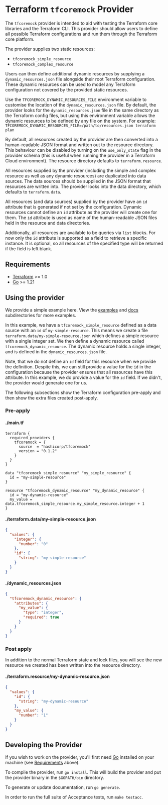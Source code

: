 # Terraform `tfcoremock` Provider

The `tfcoremock` provider is intended to aid with testing the Terraform core libraries
and the Terraform CLI. This provider should allow users to define all possible 
Terraform configurations and run them through the Terraform core platform.

The provider supplies two static resources:

- `tfcoremock_simple_resource`
- `tfcoremock_complex_resource`
 
Users can then define additional dynamic resources by supplying a 
`dynamic_resources.json` file alongside their root Terraform configuration. 
These dynamic resources can be used to model any Terraform configuration not
covered by the provided static resources.

Use the `TFCOREMOCK_DYNAMIC_RESOURCES_FILE` environment variable to customise 
the location of the `dynamic_resources.json` file. By default, the provider 
looks for the `dynamic_resources.json` file in the same directory as the 
Terraform config files, but using this environment variable allows the dynamic
resources to be defined by any file on the system. For example: 
`TFCOREMOCK_DYNAMIC_RESOURCES_FILE=/path/to/resources.json terraform plan`

By default, all resources created by the provider are then converted into a 
human-readable JSON format and written out to the resource directory. This 
behaviour can be disabled by turning on the `use_only_state` flag in the 
provider schema (this is useful when running the provider in a Terraform Cloud
environment). The resource directory defaults to `terraform.resource`.

All resources supplied by the provider (including the simple and 
complex resource as well as any dynamic resources) are duplicated into data 
sources. The data sources should be supplied in the JSON format that resources
are written into. The provider looks into the data directory, which defaults to
`terraform.data`.

All resources (and data sources) supplied by the provider have an `id` 
attribute that is generated if not set by the configuration. Dynamic resources 
cannot define an `id` attribute as the provider will create one for them. The 
`id` attribute is used as name of the human-readable JSON files held in the
resource and data directories.

Additionally, all resources are available to be queries via `list` blocks. For
now only the `id` attribute is supported as a field to retrieve a specific 
instance. It is optional, so all resources of the specified type will be 
returned if the field is left blank.

## Requirements

- [Terraform](https://www.terraform.io/downloads.html) >= 1.0
- [Go](https://golang.org/doc/install) >= 1.21

## Using the provider

We provide a simple example here. View the [examples](./examples) and 
[docs](./docs) subdirectories for more examples.

In this example, we have a `tfcoremock_simple_resource` defined as a data source with
an `id` of `my-simple-resource`. This means we create a file 
`terraform.data/my-simple-resource.json` which defines a simple resource with
a single integer set. We then define a dynamic resource called 
`tfcoremock_dynamic_resource`. The dynamic resource holds a single integer, and is 
defined in the `dynamic_resources.json` file.

Note, that we do not define an  `id` field for this resource when we provide the
definition. Despite this, we can still provide a value for the `id` in the
configuration because the provider ensures that all resources have this attribute.
In this example, we do provide a value for the `id` field. If we didn't, the provider
would generate one for us.

The following subsections show the Terraform configuration pre-apply and then
show the extra files created post-apply.

### Pre-apply

#### **./main.tf**
```hcl
terraform {
  required_providers {
    tfcoremock = {
      source  = "hashicorp/tfcoremock"
      version = "0.1.2"
    }
  }
}

data "tfcoremock_simple_resource" "my_simple_resource" {
  id = "my-simple-resource"
}

resource "tfcoremock_dynamic_resource" "my_dynamic_resource" {
  id = "my-dynamic-resource"
  my_value = data.tfcoremock_simple_resource.my_simple_resource.integer + 1
}
```

#### **./terraform.data/my-simple-resource.json**
```json
{
  "values": {
    "integer": {
      "number": "0"
    },
    "id": {
      "string": "my-simple-resource"
    }
  }
}
```

#### **./dynamic_resources.json**
```json
{
  "tfcoremock_dynamic_resource": {
    "attributes": {
      "my_value": {
        "type": "integer",
        "required": true
      }
    }
  }
}
```

### Post apply

In addition to the normal Terraform state and lock files, you will see the new
resource we created has been written into the resource directory.

#### **./terraform.resource/my-dynamic-resource.json**
```json
{
  "values": {
    "id": {
      "string": "my-dynamic-resource"
    },
    "my_value": {
      "number": "1"
    }
  }
}
```


## Developing the Provider

If you wish to work on the provider, you'll first need 
[Go](http://www.golang.org) installed on your machine 
(see [Requirements](#requirements) above).

To compile the provider, run `go install`. This will build the provider and put 
the provider binary in the `$GOPATH/bin` directory.

To generate or update documentation, run `go generate`.

In order to run the full suite of Acceptance tests, run `make testacc`.
